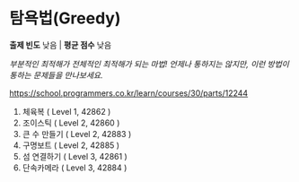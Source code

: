 # 탐욕법(Greedy)

**출제 빈도** 낮음 | **평균 점수** 낮음

_부분적인 최적해가 전체적인 최적해가 되는 마법!
언제나 통하지는 않지만, 이런 방법이 통하는 문제들을 만나보세요._

https://school.programmers.co.kr/learn/courses/30/parts/12244

1.  체육복 ( Level 1, 42862 )
2.  조이스틱 ( Level 2, 42860 )
3.  큰 수 만들기 ( Level 2, 42883 )
4.  구명보트 ( Level 2, 42885 )
5.  섬 연결하기 ( Level 3, 42861 )
6.  단속카메라 ( Level 3, 42884 )
